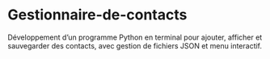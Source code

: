 # Gestionnaire-de-contacts
Développement d’un programme Python en terminal pour ajouter, afficher et sauvegarder des contacts, avec gestion de fichiers JSON et menu interactif.
